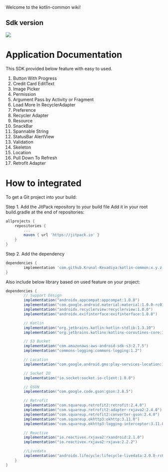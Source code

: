 Welcome to the kotlin-common wiki!

## Sdk version
[![](https://jitpack.io/v/Krunal-Kevadiya/kotlin-common.svg)](https://jitpack.io/#Krunal-Kevadiya/kotlin-common)

# Application Documentation
This SDK provided below feature with easy to used.

1. Button With Progress 
1. Credit Card EditText
1. Image Picker
1. Permission
1. Argument Pass by Activity or Fragment
1. Load More In RecyclerAdapter
1. Preference
1. Recycler Adapter
1. Resource
1. SnackBar
1. Spannable String
1. StatusBar AlertView
1. Validation
1. Skeleton
1. Location
1. Pull Down To Refresh
1. Retrofit Adapter

# How to integrated
To get a Git project into your build:

Step 1. Add the JitPack repository to your build file
Add it in your root build.gradle at the end of repositories:
```groovy
allprojects {
	repositories {
		...
		maven { url 'https://jitpack.io' }
	}
}
```
Step 2. Add the dependency
```groovy
dependencies {
        implementation 'com.github.Krunal-Kevadiya:kotlin-common:x.y.z'
}
```
Also include below library based on used feature on your project:
```groovy
dependencies {
        // Support Design
        implementation("androidx.appcompat:appcompat:1.0.0")
        implementation("com.google.android.material:material:1.0.0-rc01")
        implementation("androidx.recyclerview:recyclerview:1.0.0")
        implementation("androidx.exifinterface:exifinterface:1.0.0")

        // Kotlin
        implementation("org.jetbrains.kotlin:kotlin-stdlib:1.3.10")
        implementation("org.jetbrains.kotlinx:kotlinx-coroutines-core:1.0.1")

        // S3 Bucket
        implementation("com.amazonaws:aws-android-sdk-s3:2.7.5")
        implementation("commons-logging:commons-logging:1.2")

        // Location
        implementation("com.google.android.gms:play-services-location:16.0.0")

        // Socket IO
        implementation("io.socket:socket.io-client:1.0.0")

        // GSON
        implementation("com.google.code.gson:gson:2.8.5")

        // Retrofit
        implementation("com.squareup.retrofit2:retrofit:2.4.0")
        implementation("com.squareup.retrofit2:adapter-rxjava2:2.4.0")
        implementation("com.squareup.retrofit2:converter-gson:2.4.0")
        implementation("com.squareup.okhttp3:okhttp:3.11.0")
        implementation("com.squareup.okhttp3:logging-interceptor:3.11.0")

        // Reactive
        implementation("io.reactivex.rxjava2:rxandroid:2.1.0")
        implementation("io.reactivex.rxjava2:rxjava:2.2.2")

        //Livedata
        implementation("androidx.lifecycle:lifecycle-livedata:2.0.0-rc01")
    }
}
```
